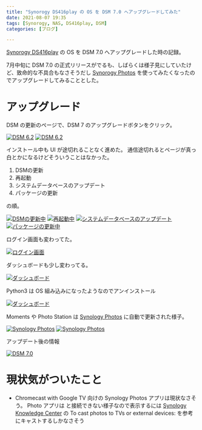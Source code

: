 ```yaml
---
title: "Synorogy DS416play の OS を DSM 7.0 へアップグレードしてみた"
date: 2021-08-07 19:35
tags: [Synorogy, NAS, DS416play, DSM]
categories: [ブログ]

---
```


[Synorogy DS416play](http://web.archive.org/web/20170709043315if_/https://www.synology.com/ja-jp/products/DS216play) の OS を DSM 7.0 へアップグレードした時の記録。

7月中旬に DSM 7.0 の正式リリースがでるも、しばらくは様子見にしていたけど、致命的な不具合もなさそうだし [Synorogy Photos](https://www.synology.com/ja-jp/DSM70/SynologyPhotos) を使ってみたくなったのでアップグレードしてみることとした。

# アップグレード

DSM の更新のページで、DSM 7 のアップグレードボタンをクリック。

[<img src="{{ thumbnail('/images/20210807_ds416play_01_dsm624_upgrade.jpg', 640, 640) }}" alt="DSM 6.2">](/images/20210807_ds416play_01_dsm624_upgrade.jpg) [<img src="{{ thumbnail('/images/20210807_ds416play_02_dsm624_upgrade.jpg', 640, 640) }}" alt="DSM 6.2">](/images/20210807_ds416play_02_dsm624_upgrade.jpg)

インストール中も UI が途切れることなく進めた。
通信途切れるとページが真っ白とかになるけどそういうことはなかった。

1. DSMの更新
2. 再起動
3. システムデータベースのアップデート
4. パッケージの更新

の順。

[<img src="{{ thumbnail('/images/20210807_ds416play_03_dsm7_install.jpg', 640, 640) }}" alt="DSMの更新中">](/images/20210807_ds416play_03_dsm7_install.jpg) [<img src="{{ thumbnail('/images/20210807_ds416play_04_dsm7_install.jpg', 640, 640) }}" alt="再起動中">](/images/20210807_ds416play_04_dsm7_install.jpg) [<img src="{{ thumbnail('/images/20210807_ds416play_05_dsm7_install.jpg', 640, 640) }}" alt="システムデータベースのアップデート">](/images/20210807_ds416play_05_dsm7_install.jpg) [<img src="{{ thumbnail('/images/20210807_ds416play_06_dsm7_install.jpg', 640, 640) }}" alt="パッケージの更新中">](/images/20210807_ds416play_06_dsm7_install.jpg)

ログイン画面も変わってた。

[<img src="{{ thumbnail('/images/20210807_ds416play_07_dsm7_login.jpg', 640, 640) }}" alt="ログイン画面">](/images/20210807_ds416play_07_dsm7_login.jpg)

ダッシュボードも少し変わってる。

[<img src="{{ thumbnail('/images/20210807_ds416play_08_dsm7_dashboard.jpg', 640, 640) }}" alt="ダッシュボード">](/images/20210807_ds416play_08_dsm7_dashboard.jpg)

Python3 は OS 組み込みになったようなのでアンインストール

[<img src="{{ thumbnail('/images/20210807_ds416play_09_dsm7_python3_uninstall.jpg', 640, 640) }}" alt="ダッシュボード">](/images/20210807_ds416play_09_dsm7_python3_uninstall.jpg)

Moments や Photo Station は [Synology Photos](https://www.synology.com/ja-jp/DSM70/SynologyPhotos) に自動で更新された様子。

[<img src="{{ thumbnail('/images/20210807_ds416play_10_dsm7_photos.jpg', 640, 640) }}" alt="Synology Photos">](/images/20210807_ds416play_10_dsm7_photos.jpg) [<img src="{{ thumbnail('/images/20210807_ds416play_11_dsm7_photos.jpg', 640, 640) }}" alt="Synology Photos">](/images/20210807_ds416play_11_dsm7_photos.jpg)

アップデート後の情報

[<img src="{{ thumbnail('/images/20210807_ds416play_12_dsm7.jpg', 640, 640) }}" alt="DSM 7.0">](/images/20210807_ds416play_12_dsm7.jpg)

# 現状気がついたこと

* Chromecast with Google TV 向けの Synology Photos アプリは現状なさそう。
  Photo アプリは と接続できない様子なので表示するには [Synology Knowledge Center](https://kb.synology.com/en-my/DSM/help/SynologyPhotos/Android?version=7#b_28) の To cast photos to TVs or external devices: を参考にキャストするしかなさそう

